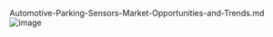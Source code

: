 Automotive-Parking-Sensors-Market-Opportunities-and-Trends.md
![image](https://github.com/user-attachments/assets/cd0cc1f7-ecc5-45da-bf2b-c57eb4f2cd4f)
